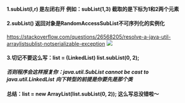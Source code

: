 ####  1.subList(l,r)  是左闭右开 例如：subList(1,3) 截取的是下标为1和2两个元素


#### 2.subList() 返回对象是RandomAccessSubList不可序列化的实例化
https://stackoverflow.com/questions/26568205/resolve-a-java-util-arraylistsublist-notserializable-exception
![](https://upload-images.jianshu.io/upload_images/12637001-955b421ecaf7cff6.png?imageMogr2/auto-orient/strip%7CimageView2/2/w/600)

#### 3.切记不要这么写：list = (LinkedList) list.subList(0, 2);
***否则程序会这样报复你：java.util.SubList cannot be cast to java.util.LinkedList*** 
***向下转型的前提是你要先是那个类***

#### 总结：list = new ArrayList(list.subList(0, 2)); 这么写总没错啦～